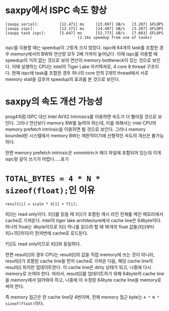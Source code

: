 # saxpy에서 ISPC 속도 향상
```
[saxpy serial]:         [12.471] ms     [23.897] GB/s   [3.207] GFLOPS
[saxpy ispc]:           [12.171] ms     [24.487] GB/s   [3.287] GFLOPS
[saxpy task ispc]:      [5.647] ms      [52.773] GB/s   [7.083] GFLOPS
                                (2.16x speedup from use of tasks)
```
ispc를 이용할 때는 speedup이 그렇게 크지 않았다. ispc에 64개의 task를 조합한 경우 memory에서의 BW와 연산량 모두 2배 가까이 늘어났다. 이때 ispc를 이용할 때 speedup이 거의 없는 것으로 보아 연산이 memory bottleneck이 있는 것으로 보인다. 이때 실행하는 CPU는 intel의 Tiger Lake 아키텍쳐로, 4 core 8 thread 구조이다. 현재 ispc에 task를 조합한 경우 하나의 core 안의 2개의 thread에서 서로 memory stall을 감추어 speedup의 효과를 본 것으로 보인다. 

# saxpy의 속도 개선 가능성
prog4처럼 ISPC 대신 Intel AVX2 Intrinsics를 이용하면 속도가 더 빨라질 것으로 보인다. 그러나 연산보다 memory BW를 늘려야 하는데, 이를 위해서는 intel CPU의 memory prefetch intrinsic을 이용하면 될 것으로 보인다. 그러나 memory bounded된 시스템에서 memory BW는 제한적이기에 선형적인 속도의 개선은 불가능하다. 

한편 memory prefetch intrinsic은 xmmintrin.h 헤더 파일에 포함되어 있는데 이게 ispc랑 같이 쓰기가 어렵다.....포기

# `TOTAL_BYTES = 4 * N * sizeof(float);`인 이유
`result[i] = scale * X[i] + Y[i];`

X[i]는 read only이다. X[i]를 읽을 때 X[i]가 포함된 캐시 라인 전체를 메인 메모리에서 cache로 가져온다. intel의 tiger lake architecture에서 cache line은 64byte이다. 하나의 float는 4byte이므로 X[i] 하나를 읽으려 할 때 16개의 float 값들(X[i]부터 X[i+15]까지)이 한꺼번에 cache로 로드된다. 

Y[i]도 read only이므로 X[i]와 동일하다. 

한편 result[i]의 경우 CPU는 result[i]의 값을 직접 memory에 쓰는 것이 아니라, result[i]가 포함된 cache line을 먼저 cache로 가져온 다음, 해당 cache line의 result[i] 위치만 업데이트한다. 이 cache line은 dirty 상태가 되고, 나중에 다시 memory로 쓰여야 한다. 따라서, result[i]를 업데이트하기 위해 64byte의 cache line을 memory에서 읽어와야 하고, 나중에 이 수정된 64byte cache line을 memory로 써야 한다.

즉 memory 접근은 한 cache line당 4번이며, 전체 memory 접근 byte는 `4 * N * sizeof(float)`이다. 